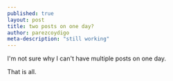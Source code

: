```yaml
---
published: true
layout: post
title: two posts on one day?
author: parezcoydigo
meta-description: "still working"
---
```


I'm not sure why I can't have multiple posts on one day.

That is all.


